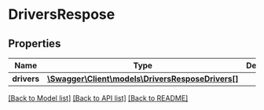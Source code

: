 # DriversRespose

## Properties
Name | Type | Description | Notes
------------ | ------------- | ------------- | -------------
**drivers** | [**\Swagger\Client\models\DriversResposeDrivers[]**](DriversResposeDrivers.md) |  | [optional] 

[[Back to Model list]](../README.md#documentation-for-models) [[Back to API list]](../README.md#documentation-for-api-endpoints) [[Back to README]](../README.md)


